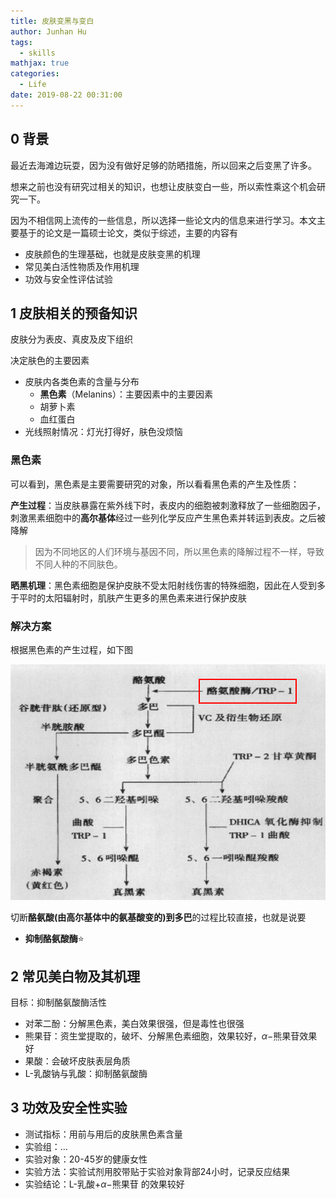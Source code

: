 ```yaml
---
title: 皮肤变黑与变白
author: Junhan Hu
tags:
  - skills
mathjax: true
categories:
  - Life
date: 2019-08-22 00:31:00
---
```


## 0 背景

最近去海滩边玩耍，因为没有做好足够的防晒措施，所以回来之后变黑了许多。

想来之前也没有研究过相关的知识，也想让皮肤变白一些，所以索性乘这个机会研究一下。

因为不相信网上流传的一些信息，所以选择一些论文内的信息来进行学习。本文主要基于的论文是一篇硕士论文，类似于综述，主要的内容有

* 皮肤颜色的生理基础，也就是皮肤变黑的机理
* 常见美白活性物质及作用机理
* 功效与安全性评估试验

## 1 皮肤相关的预备知识

皮肤分为表皮、真皮及皮下组织

决定肤色的主要因素

* 皮肤内各类色素的含量与分布
  * **黑色素**（Melanins）：主要因素中的主要因素
  * 胡萝卜素
  * 血红蛋白
* 光线照射情况：灯光打得好，肤色没烦恼

### 黑色素

可以看到，黑色素是主要需要研究的对象，所以看看黑色素的产生及性质：

**产生过程**：当皮肤暴露在紫外线下时，表皮内的细胞被刺激释放了一些细胞因子，刺激黑素细胞中的**高尔基体**经过一些列化学反应产生黑色素并转运到表皮。之后被降解

> 因为不同地区的人们环境与基因不同，所以黑色素的降解过程不一样，导致不同人种的不同肤色。

**晒黑机理**：黑色素细胞是保护皮肤不受太阳射线伤害的特殊细胞，因此在人受到多于平时的太阳辐射时，肌肤产生更多的黑色素来进行保护皮肤

### 解决方案

根据黑色素的产生过程，如下图

![](https://raw.githubusercontent.com/hujunhan/cloudimage/master/img/melanins-mechanics.png)

切断**酪氨酸(由高尔基体中的氨基酸变的)到多巴**的过程比较直接，也就是说要

* **抑制酪氨酸酶**:star:

## 2 常见美白物及其机理

目标：抑制酪氨酸酶活性

* 对苯二酚：分解黑色素，美白效果很强，但是毒性也很强
* 熊果苷：资生堂提取的，破坏、分解黑色素细胞，效果较好，$\alpha-$熊果苷效果好
* 果酸：会破坏皮肤表层角质
* L-乳酸钠与乳酸：抑制酪氨酸酶

## 3 功效及安全性实验

* 测试指标：用前与用后的皮肤黑色素含量
* 实验组：…
* 实验对象：20-45岁的健康女性
* 实验方法：实验试剂用胶带贴于实验对象背部24小时，记录反应结果
* 实验结论：L-乳酸$+\alpha-$熊果苷 的效果较好